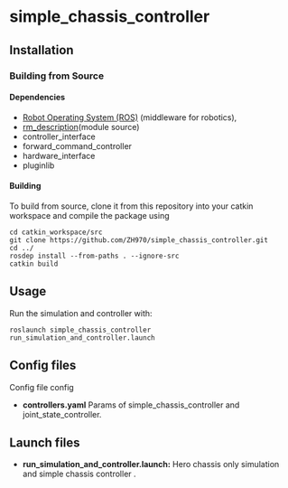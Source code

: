 # simple_chassis_controller

## Installation

### Building from Source

#### Dependencies

- [Robot Operating System (ROS)](http://wiki.ros.org) (middleware for robotics),
- [rm_description](https://github.com/gdut-dynamic-x/rm_description)(module source)
- controller_interface
- forward_command_controller
- hardware_interface
- pluginlib

#### Building

To build from source, clone it from this repository into your catkin workspace and compile the package
using

	cd catkin_workspace/src
	git clone https://github.com/ZH970/simple_chassis_controller.git
	cd ../
	rosdep install --from-paths . --ignore-src
	catkin build

## Usage

Run the simulation and controller with:

	roslaunch simple_chassis_controller run_simulation_and_controller.launch

## Config files

Config file config

* **controllers.yaml**  Params of simple_chassis_controller and joint_state_controller.

## Launch files

* **run_simulation_and_controller.launch:** Hero chassis only simulation and simple chassis controller
.

[ROS]: http://www.ros.org
